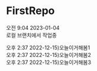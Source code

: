 # FirstRepo

오전 9:04 2023-01-04    
로컬 브랜치에서 작업중    


오후 2:37 2022-12-15)오늘이거해봄1   
오후 2:37 2022-12-15)오늘이거해봄2    
오후 2:37 2022-12-15)오늘이거해봄3   
